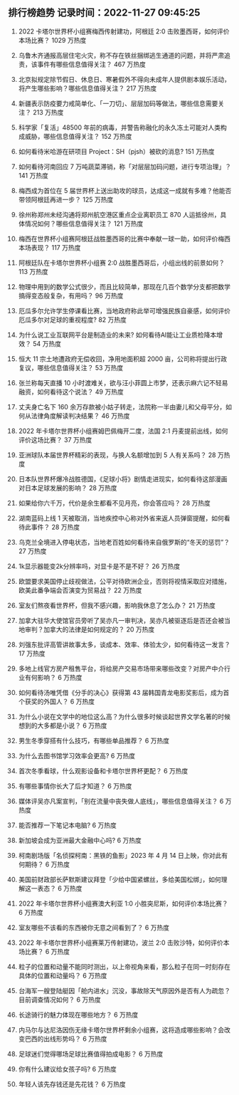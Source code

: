 
## 排行榜趋势 记录时间：2022-11-27 09:45:25
  
  1. 2022 卡塔尔世界杯小组赛梅西传射建功，阿根廷 2:0 击败墨西哥，如何评价本场比赛？ 1029 万热度
    
  2. 乌鲁木齐通报高层住宅火灾，称不存在铁丝捆绑逃生通道的问题，并将严肃追责，该事件有哪些信息值得关注？ 467 万热度
    
  3. 北京拟规定除节假日、休息日、寒暑假外不得向未成年人提供剧本娱乐活动，将产生哪些影响？哪些信息值得关注？ 217 万热度
    
  4. 新疆表示防疫要力戒简单化、「一刀切」、层层加码等做法，哪些信息需要关注？ 213 万热度
    
  5. 科学家「复活」48500 年前的病毒，并警告称融化的永久冻土可能对人类构成威胁，哪些信息值得关注？ 152 万热度
    
  6. 如何看待米哈游在研项目 Project：SH（pjsh）被砍的消息? 151 万热度
    
  7. 如何看待河南回应 7 万吨蔬菜滞销，称「对层层加码问题，进行专项治理」？ 141 万热度
    
  8. 梅西成为首位在 5 届世界杯上送出助攻的球员，达成这一成就有多难？他能否带领阿根廷再进一步？ 125 万热度
    
  9. 徐州称郑州未经沟通将郑州航空港区重点企业离职员工 870 人运抵徐州，具体情况如何？哪些信息值得关注？ 121 万热度
    
  10. 梅西在世界杯小组赛阿根廷战胜墨西哥的比赛中奉献一球一助，如何评价梅西本场表现？ 117 万热度
    
  11. 阿根廷队在卡塔尔世界杯小组赛 2:0 战胜墨西哥后，小组出线的前景如何？ 113 万热度
    
  12. 物理中用到的数学公式很少，而且比较简单，那现在几百个数学分支都把数学搞得变态般复杂，有用吗？ 96 万热度
    
  13. 厄瓜多尔允许学生停课看比赛，当地政府称此举可增强民族自豪感，如何评价厄瓜多尔对足球的重视程度? 82 万热度
    
  14. 为什么说工业互联网平台是制造业的未来? 如何看待AI能让工业质检降本增效？ 54 万热度
    
  15. 恒大 11 宗土地遭政府无偿收回，净用地面积超 2000 亩，公司称将提出行政复议，哪些信息值得关注？ 53 万热度
    
  16. 张兰称每天直播 10 小时渡难关，欲与汪小菲圆上市梦，还表示麻六记不轻易融资，如何看待这个说法？ 49 万热度
    
  17. 丈夫身亡名下 160 余万存款被小姑子转走，法院称一半由妻儿和父母平分，如何从法律角度解读判决结果？ 46 万热度
    
  18. 2022 年卡塔尔世界杯小组赛姆巴佩梅开二度，法国 2:1 丹麦提前出线，如何评价这场比赛？ 37 万热度
    
  19. 亚洲球队本届世界杯精彩的表现，与换人名额增加到 5 人有关系吗？ 28 万热度
    
  20. 日本队世界杯爆冷战胜德国，《足球小将》剧情走进现实，如何看待这部漫画对日本足球发展的影响？ 28 万热度
    
  21. 如果给你六千万，代价是余生都看不见月亮，你会答应吗？ 28 万热度
    
  22. 湖南蓝码上线 1 天被取消，当地疾控中心称对外省来返人员弹窗提醒，如何看待此事件？ 28 万热度
    
  23. 乌克兰全境进入停电状态，当地老百姓如何看待来自俄罗斯的“冬天的惩罚”？ 27 万热度
    
  24. 1k显示器能变2k分辨率吗，对显卡是不是不好？ 26 万热度
    
  25. 欧盟要求美国停止歧视做法，公平对待欧洲企业，否则将视情采取应对措施，欧美此番争端会否演变为贸易战？ 22 万热度
    
  26. 室友们熬夜看世界杯，但我不感兴趣，影响我休息了怎么办？ 21 万热度
    
  27. 加拿大驻华大使馆官员旁听了吴亦凡一审判决，吴亦凡被驱逐后是否还会被当地审判？加拿大的法律是如何规定的？ 20 万热度
    
  28. 刘强东批评高管讲故事太多，谈成本、效率、体验太少，如何看待这一发言？ 17 万热度
    
  29. 多地上线官方房产租售平台，将给房产交易市场带来哪些改变？对房产中介行业有何影响？ 6 万热度
    
  30. 如何看待汤唯凭借《分手的决心》获得第 43 届韩国青龙电影奖影后，成为首个获奖的外国人？ 6 万热度
    
  31. 为什么小说在文学中的地位这么高？为什么很多时候谈起世界文学名著的时候想到的大多都是小说？ 6 万热度
    
  32. 男生冬季穿搭有什么技巧，有哪些单品推荐？ 6 万热度
    
  33. 为什么去图书馆学习效率会更高? 6 万热度
    
  34. 首次冬季看球，什么观影设备和卡塔尔世界杯更配？ 6 万热度
    
  35. 有哪些事情你长大了后才知道？ 6 万热度
    
  36. 媒体评吴亦凡案宣判，「别在流量中丧失做人底线」，哪些信息值得关注？ 6 万热度
    
  37. 能否推荐一下笔记本电脑? 6 万热度
    
  38. 新加坡会成为亚洲最大金融中心吗? 6 万热度
    
  39. 柯南剧场版「名侦探柯南：黑铁的鱼影」2023 年 4 月 14 日上映，你对此有何期待？ 6 万热度
    
  40. 美国前财政部长萨默斯建议拜登「少给中国紧螺丝，多给美国松绑」，如何理解这一表态？ 6 万热度
    
  41. 2022 年卡塔尔世界杯小组赛澳大利亚 1:0 小胜突尼斯，如何评价本场比赛？ 6 万热度
    
  42. 室友哪些不该看的东西被你无意之间看到了？ 6 万热度
    
  43. 2022 年卡塔尔世界杯小组赛莱万传射建功，波兰 2:0 击败沙特，如何评价本场比赛？ 6 万热度
    
  44. 粒子的位置和动量不能同时测出，以上帝视角来看，那么粒子在同一时刻存在具体的位置和动量吗？ 6 万热度
    
  45. 台海军一艘登陆艇因「舱内进水」沉没，事故除天气原因外是否有人为疏忽？目前调查情况如何？ 6 万热度
    
  46. 长途骑行的魅力体现在哪些地方？ 6 万热度
    
  47. 内马尔与达尼洛因伤无缘卡塔尔世界杯剩余小组赛，这将造成哪些影响？会改变巴西的出线形势吗？ 6 万热度
    
  48. 足球迷们觉得哪场足球比赛值得拍成电影？ 6 万热度
    
  49. 你有什么建议给女孩子吗? 6 万热度
    
  50. 年轻人该先存钱还是先花钱？ 6 万热度
    